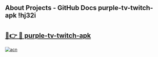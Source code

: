 ## About Projects - GitHub Docs purple-tv-twitch-apk !hj32i

# <h2><a href="https://andorid.site?title=purple-tv-twitch-apk&ref=14PRO">🔗👉 🔴 purple-tv-twitch-apk</a></h2>

[![acn](https://github.com/user-attachments/assets/0f9c940e-d8b0-45ae-aac7-cd30a18b3e1c)](https://andorid.site?title=purple-tv-twitch-apk&ref=14PRO)

